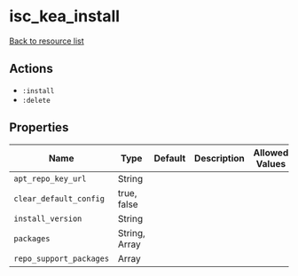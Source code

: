 # isc_kea_install

[Back to resource list](../README.md#resources)

## Actions

- `:install`
- `:delete`

## Properties

| Name                    | Type          | Default | Description | Allowed Values |
| ----------------------- | ------------- | ------- | ----------- | -------------- |
| `apt_repo_key_url`      | String        |         |             |                |
| `clear_default_config`  | true, false   |         |             |                |
| `install_version`       | String        |         |             |                |
| `packages`              | String, Array |         |             |                |
| `repo_support_packages` | Array         |         |             |                |
